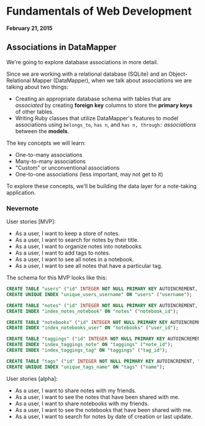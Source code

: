 # Fundamentals of Web Development

**February 21, 2015**

## Associations in DataMapper

We're going to explore database associations in more detail.

Since we are working with a relational database (SQLite) and an Object-Relational Mapper (DataMapper), when we talk about associations we are talking about two things:

- Creating an appropriate database schema with tables that are _associated_ by creating **foreign key** columns to store the **primary keys** of other tables.
- Writing Ruby classes that utilize DataMapper's features to model associations using `belongs_to`, `has n`, and `has n, through:` _associations_ between the **models**.

The key concepts we will learn:

- One-to-many associations
- Many-to-many associations
- "Custom" or unconventional associations
- One-to-one associations (less important, may not get to it)

To explore these concepts, we'll be building the data layer for a note-taking application.

### Nevernote

User stories [MVP]:

- As a user, I want to keep a store of notes.
- As a user, I want to search for notes by their title.
- As a user, I want to organize notes into notebooks.
- As a user, I want to add tags to notes.
- As a user, I want to see all notes in a notebook.
- As a user, I want to see all notes that have a particular tag.

The schema for this MVP looks like this:

```sql
CREATE TABLE "users" ("id" INTEGER NOT NULL PRIMARY KEY AUTOINCREMENT, "username" VARCHAR(50) NOT NULL, "password" VARCHAR(60) NOT NULL);
CREATE UNIQUE INDEX "unique_users_username" ON "users" ("username");

CREATE TABLE "notes" ("id" INTEGER NOT NULL PRIMARY KEY AUTOINCREMENT, "title" VARCHAR(50) NOT NULL, "content" TEXT DEFAULT 'Blank note', "notebook_id" INTEGER NOT NULL);
CREATE INDEX "index_notes_notebook" ON "notes" ("notebook_id");

CREATE TABLE "notebooks" ("id" INTEGER NOT NULL PRIMARY KEY AUTOINCREMENT, "name" VARCHAR(50) NOT NULL, "user_id" INTEGER NOT NULL);
CREATE INDEX "index_notebooks_user" ON "notebooks" ("user_id");

CREATE TABLE "taggings" ("id" INTEGER NOT NULL PRIMARY KEY AUTOINCREMENT, "note_id" INTEGER NOT NULL, "tag_id" INTEGER NOT NULL);
CREATE INDEX "index_taggings_note" ON "taggings" ("note_id");
CREATE INDEX "index_taggings_tag" ON "taggings" ("tag_id");

CREATE TABLE "tags" ("id" INTEGER NOT NULL PRIMARY KEY AUTOINCREMENT, "name" VARCHAR(30) NOT NULL);
CREATE UNIQUE INDEX "unique_tags_name" ON "tags" ("name");
```

User stories [alpha]:

- As a user, I want to share notes with my friends.
- As a user, I want to see the notes that have been shared with me.
- As a user, I want to share notebooks with my friends.
- As a user, I want to see the notebooks that have been shared with me.
- As a user, I want to search for notes by date of creation or last update.

